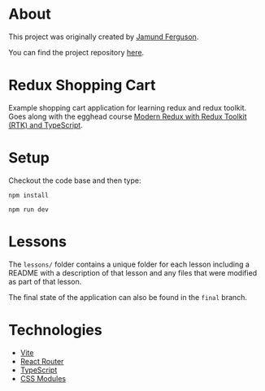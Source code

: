 # About
This project was originally created by <a href="https://github.com/xjamundx">Jamund Ferguson</a>. 

You can find the project repository <a href="https://github.com/xjamundx/redux-shopping-cart">here</a>. 

# Redux Shopping Cart
Example shopping cart application for learning redux and redux toolkit. Goes along with the egghead course <a href="https://app.egghead.io/playlists/modern-redux-with-redux-toolkit-rtk-and-typescript-64f243c8">Modern Redux with Redux Toolkit (RTK) and TypeScript</a>.

# Setup
Checkout the code base and then type:

`npm install`

`npm run dev`

# Lessons
The `lessons/` folder contains a unique folder for each lesson including a README with a description of that lesson and any files that were modified as part of that lesson.

The final state of the application can also be found in the `final` branch.

# Technologies
 - <a href="https://vitejs.dev/">Vite</a>
 - <a href="https://reactrouter.com/en/main">React Router</a>
 - <a href="https://www.typescriptlang.org/">TypeScript</a>
 - <a href="https://github.com/css-modules/css-modules">CSS Modules</a>

